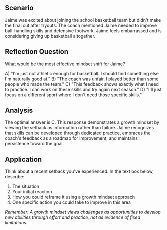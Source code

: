 
## Scenario
Jaime was excited about joining the school basketball team but didn't make the final cut after tryouts. The coach mentioned Jaime needed to improve ball-handling skills and defensive footwork. Jaime feels embarrassed and is considering giving up basketball altogether.

## Reflection Question
What would be the most effective mindset shift for Jaime?

A) "I'm just not athletic enough for basketball. I should find something else I'm naturally good at."
B) "The coach was unfair. I played better than some people who made the team."
C) "This feedback shows exactly what I need to practice. I can work on these skills and try again next season."
D) "I'll just focus on a different sport where I don't need those specific skills."

## Analysis
The optimal answer is C. This response demonstrates a growth mindset by viewing the setback as information rather than failure. Jaime recognizes that skills can be developed through dedicated practice, embraces the coach's feedback as a roadmap for improvement, and maintains persistence toward the goal.

## Application
Think about a recent setback you've experienced. In the text box below, describe:
1. The situation
2. Your initial reaction
3. How you could reframe it using a growth mindset approach
4. One specific action you could take to improve in this area

*Remember: A growth mindset views challenges as opportunities to develop new abilities through effort and practice, not as evidence of fixed limitations.*